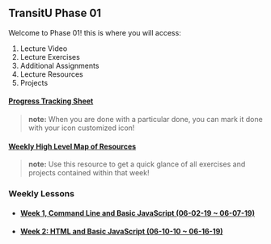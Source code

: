 ## TransitU Phase 01 
Welcome to Phase 01! this is where you will access:
1. Lecture Video
2. Lecture Exercises
3. Additional Assignments
4. Lecture Resources
5. Projects

#### [Progress Tracking Sheet](https://docs.google.com/spreadsheets/d/1X0_K3KLWu4uJvyQgNQcoaAbOP2ld1pTCF8nYaRZkwmc/edit?usp=sharing)
> **note:** When you are done with a particular done, you can mark it done with your icon customized icon!

#### [Weekly High Level Map of Resources](https://mm.tt/1281726528?t=NnyaHktZ0t)
> **note:** Use this resource to get a quick glance of all exercises and projects contained within that week!


### Weekly Lessons 
- #### [Week 1, Command Line and Basic JavaScript (06-02-19 ~ 06-07-19)](./week-01/)
- #### [Week 2: HTML and Basic JavaScript (06-10-10 ~ 06-16-19)](./week-02/)
